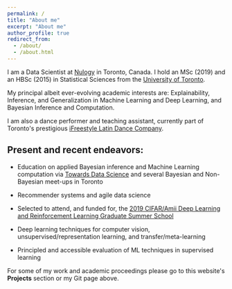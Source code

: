 ```yaml
---
permalink: /
title: "About me"
excerpt: "About me"
author_profile: true
redirect_from:
  - /about/
  - /about.html
---
```


I am a Data Scientist at [Nulogy](https://nulogy.com/) in Toronto, Canada. I hold an MSc (2019) and an HBSc (2015) in Statistical Sciences from the [University of Toronto](https://www.utoronto.ca/).

My principal albeit ever-evolving academic interests are: Explainability, Inference, and Generalization in Machine Learning and Deep Learning, and Bayesian Inference and Computation.

I am also a dance performer and teaching assistant, currently part of Toronto's prestigious [iFreestyle Latin Dance Company](http://www.ifreestyle.ca/).

Present and recent endeavors:
---

* Education on applied Bayesian inference and Machine Learning computation via [Towards Data Science](https://towardsdatascience.com/) and several Bayesian and Non-Bayesian meet-ups in Toronto

* Recommender systems and agile data science

* Selected to attend, and funded for, the [2019 CIFAR/Amii Deep Learning and Reinforcement Learning Graduate Summer School](https://dlrlsummerschool.ca/about/)

* Deep learning techniques for computer vision, unsupervised/representation learning, and transfer/meta-learning

* Principled and accessible evaluation of ML techniques in supervised learning

For some of my work and academic proceedings please go to this website's **Projects** section or my Git page above.
